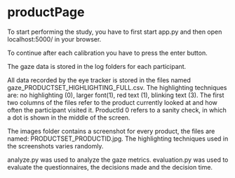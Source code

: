 # productPage
To start performing the study, you have to first start app.py and then open localhost:5000/ in your browser.

To continue after each calibration you have to press the enter button.

The gaze data is stored in the log folders for each participant.

All data recorded by the eye tracker is stored in the files named gaze_PRODUCTSET_HIGHLIGHTING_FULL.csv.
The highlighting techniques are: no highlighting (0), larger font(1), red text (1), blinking text (3).
The first two columns of the files refer to the product currently looked at and how often the participant visited it.
ProductId 0 refers to a sanity check, in which a dot is shown in the middle of the screen.

The images folder contains a screenshot for every product, the files are named: PRODUCTSET_PRODUCTID.jpg.
The highlighting techniques used in the screenshots varies randomly.

analyze.py was used to analyze the gaze metrics.
evaluation.py was used to evaluate the questionnaires, the decisions made and the decision time.
